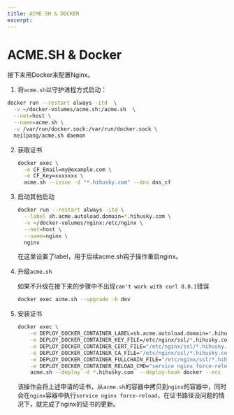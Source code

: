 ```yaml
---
title: ACME.SH & DOCKER
excerpt: 
---
```


# ACME.SH & Docker

接下来用Docker来配置Nginx。

1. 将`acme.sh`以守护进程方式启动：

```sh
docker run --restart always -itd  \
  -v ~/docker-volumes/acme.sh:/acme.sh  \
  --net=host \
  --name=acme.sh \
  -v /var/run/docker.sock:/var/run/docker.sock \
  neilpang/acme.sh daemon
```

2. 获取证书

   ```sh
   docker exec \
     -e CF_Email=my@example.com \
     -e CF_Key=xxxxxxx \
     acme.sh --issue -d "*.hihusky.com" --dns dns_cf
   ```

3. 启动其他启动

   ```sh
   docker run --restart always -itd \
     --label sh.acme.autoload.domain=*.hihusky.com \
     -v ~/docker-volumes/nginx:/etc/nginx \
     --net=host \
     --name=nginx \
     nginx
   ```

   在这里设置了label，用于后续acme.sh钩子操作重启nginx。

4. 升级`acme.sh`

   如果不升级在接下来的步骤中不出现`can't work with curl 8.0.1`错误

   ```sh
   docker exec acme.sh --upgrade -b dev
   ```

5. 安装证书

   ```sh
   docker exec \
       -e DEPLOY_DOCKER_CONTAINER_LABEL=sh.acme.autoload.domain=*.hihusky.com \
       -e DEPLOY_DOCKER_CONTAINER_KEY_FILE=/etc/nginx/ssl/*.hihusky.com_ecc/*.hihusky.com.key \
       -e DEPLOY_DOCKER_CONTAINER_CERT_FILE="/etc/nginx/ssl/*.hihusky.com_ecc/*.hihusky.com.cer" \
       -e DEPLOY_DOCKER_CONTAINER_CA_FILE="/etc/nginx/ssl/*.hihusky.com_ecc/ca.cer" \
       -e DEPLOY_DOCKER_CONTAINER_FULLCHAIN_FILE="/etc/nginx/ssl/*.hihusky.com_ecc/fullchain.cer" \
       -e DEPLOY_DOCKER_CONTAINER_RELOAD_CMD="service nginx force-reload" \
       acme.sh --deploy -d *.hihusky.com  --deploy-hook docker --ecc
   ```

   该操作会将上述申请的证书，从`acme.sh`的容器中拷贝到`nginx`的容器中，同时会在`nginx`容器中执行`service nginx force-reload`，在证书路径没问题的情况下，就完成了nginx的证书的更新。